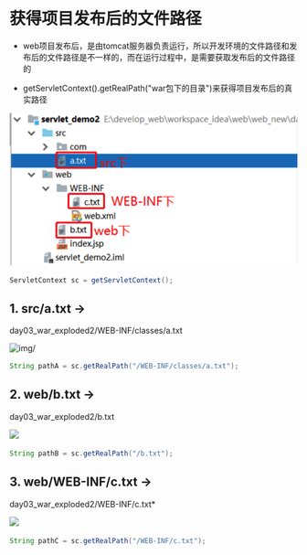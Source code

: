 # 获得项目发布后的文件路径

- web项目发布后，是由tomcat服务器负责运行，所以开发环境的文件路径和发布后的文件路径是不一样的，而在运行过程中，是需要获取发布后的文件路径的

- getServletContext().getRealPath("war包下的目录")来获得项目发布后的真实路径

![](img/image-20200813144754059.png)

```java
ServletContext sc = getServletContext();
```

## 1. src/a.txt ->

day03_war_exploded2/WEB-INF/classes/a.txt

![img/](/Users/chufang/cs/Note/Notes/img/微信截图_20200809163107.png)

```java
String pathA = sc.getRealPath("/WEB-INF/classes/a.txt");
```



## 2. web/b.txt ->

day03_war_exploded2/b.txt

![](/Users/chufang/cs/Note/Notes/img/微信截图_20200809162904.png)

```java
String pathB = sc.getRealPath("/b.txt");
```



## 3. web/WEB-INF/c.txt -> 

day03_war_exploded2/WEB-INF/c.txt*

![](/Users/chufang/cs/Note/Notes/img/微信截图_20200809163007.png)

```java
String pathC = sc.getRealPath("/WEB-INF/c.txt");
```



